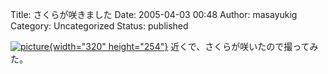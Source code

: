 Title: さくらが咲きました
Date: 2005-04-03 00:48
Author: masayukig
Category: Uncategorized
Status: published

[![picture](http://lunatic.xrea.jp/mt/archives/DSC_22-thumb.JPG){width="320" height="254"}](http://lunatic.xrea.jp/mt/archives/DSC_22.html)
近くで、さくらが咲いたので撮ってみた。
